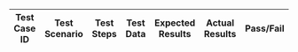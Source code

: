 <table class="table table-striped table-bordered">
<thead>
<tr>
<th>Test Case ID</th>
<th>Test Scenario</th>
<th style="width: 800px">Test Steps</th>
<th>Test Data</th>
<th>Expected Results</th>
<th>Actual Results</th>
<th>Pass/Fail</th>
</tr>
</thead>
<tbody>
</tbody>
</table>
